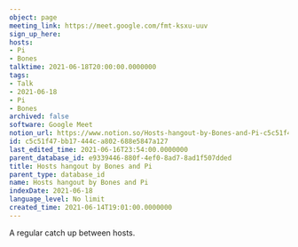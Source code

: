 ```yaml
---
object: page
meeting_link: https://meet.google.com/fmt-ksxu-uuv
sign_up_here: 
hosts:
- Pi
- Bones
talktime: 2021-06-18T20:00:00.0000000
tags:
- Talk
- 2021-06-18
- Pi
- Bones
archived: false
software: Google Meet
notion_url: https://www.notion.so/Hosts-hangout-by-Bones-and-Pi-c5c51f47bb17444ca802688e5847a127
id: c5c51f47-bb17-444c-a802-688e5847a127
last_edited_time: 2021-06-16T23:54:00.0000000
parent_database_id: e9339446-880f-4ef0-8ad7-8ad1f507dded
title: Hosts hangout by Bones and Pi
parent_type: database_id
name: Hosts hangout by Bones and Pi
indexDate: 2021-06-18
language_level: No limit
created_time: 2021-06-14T19:01:00.0000000
---
```


A regular catch up between hosts.


